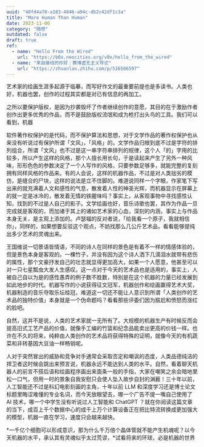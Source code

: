 ```yaml
---
uuid: "40fd4a70-a183-4846-a94c-db2c42df1c3a"
title: "More Human Than Human"
date: 2023-11-06
category: "随想"
outdated: false
draft: true
ref: 
  - name: "Hello From the Wired"
    url: "https://b0x.neocities.org/v0x/hello_from_the_wired"
  - name: "来自接线的你好：赛博虚无主义导论"
    url: "https://zhuanlan.zhihu.com/p/516506597"
---
```


艺术家的绘画生涯多起源于临摹，而写好作文的最重要前提也是多读书。人类也好，机器也罢，创作的过程其实都是对已有信息的再加工。

之所以要保护版权，是因为抄袭毁坏了作者继续创作的意愿，其目的在于激励作者创作出更多优秀的作品，而不是鼓励版权流氓和成为枪打出头鸟的工具。我们可以看到，机器



软件著作权保护的是代码，而不保护算法和思想，对于文学作品的著作权保护也从来没有听说过有保护所谓「文风」，「风格」的。文学作品归根到底不过是字符的排列组合，所谓「文风」也不过是这一串字符串排列的规律，这个人「的」字用的比较多，所以产生这样的风格，那个人擅长用长句，于是读起来产生了另外一种风味，形形色色的参数决定了一个人写作的风格，只要参数足够多，就能完整的复刻拥有同样风格的作品来。有的人会说，这样的机器作品，不过是对人类拙劣的模仿，是缝合的尸块，这样的说法是立不住脚的。难道说同样一个字眼，作家笔下写出来的就充满着人文和感性的气息，散发着人性的神圣光辉，而机器显示在屏幕上的就一定是冰冷的，散发着无情的铁腥味吗？事实上，从客观事物中寻找感性认知，找到的不过是人自己的影子。文学绘画也好，音乐诗歌也罢，其作为作品一旦完成就是客观的，而加诸于其上的诸如艺术家的心血，深刻的内涵，事实上与作品本身无关，是主观上添加的。卢瑟福的反对者说，「给我看一个原子，我就相信你」，同样的，如果想要反驳这个观点，不妨找那么几公斤艺术品，看看能够提纯出多少艺术的灵魂出来。

王国维说一切景语皆情语，不同的诗人在同样的景色是有着不一样的情感体验的，但是景色本身是客观的。一棵竹子，并没有因为这个诗人洒下几滴泪水就带有悲伤的属性，那个文豪抒发自己的壮志就显得更加高大，如果一个人愿意，他甚至可以对一只七星瓢虫大发人生感叹。这一点对于今天的艺术品也是适用的，事实上，人被自己自以为是的感性愚弄的例子数不胜数，特别是在这个机器的力量已经发展到如此地步的时代。机器写作的小说获得征文冠军，机器创作和绘画赢得艺术大奖，机器制造的音乐夺取乐坛桂冠，难道这一切还不能让人意识到所谓「人类创作的艺术品的独特价值」本身就是一个伪命题吗？看看那些评委们因为尴尬和愤怒而涨红的脸吧。

自然，这并不是说，人类的艺术家就一无所有了。大规模的机器生产有时候反而会提高旧式工艺产品的价值，就像手工编的竹篮和纪念品能卖出更高的价钱一样。也许在不久的将来，纯粹由人类创作的艺术品将获得特殊的证明，就像今天的有机蔬菜和非转基因大豆油一样畅销呢。


人对于突然冒出的威胁和竞争对手通常会采取否定和嘲讽的态度，人类品德纯洁的捍卫者这时候会跳出来预言说，机器永远不能达到人类的水平。自然，看着聊天机器人的前言不搭后语和绘画程序画出来面条一般的手指，大家在嘲笑之余会暗地里松一口气，但用一时的景象自我安慰只会使人坠入故步自封的渊薮！三十年以前，人工智能还不过是科幻电影刻画的主角，十年以前 LLM 和深度学习还是博士论文标题里晦涩难懂的专业名词，而今天放眼望去，哪一个广告不提一嘴自己使用了 AI 技术，哪一个中学生没有听说过人工智能和 ChatGPT ？就在你阅读这篇文章的当下，成百上千个数据中心的成千上万个计算设备正在把比特流转换成更加强大的模型，机器一直在学习，速度只会越来越快。

*一千亿个细胞可以形成意识，那为什么千万倍个晶体管就不能产生机魂呢？以今天机器的水平，承认其有灵魂似乎太过荒谬，*试看将来的环球，必是机器的世界